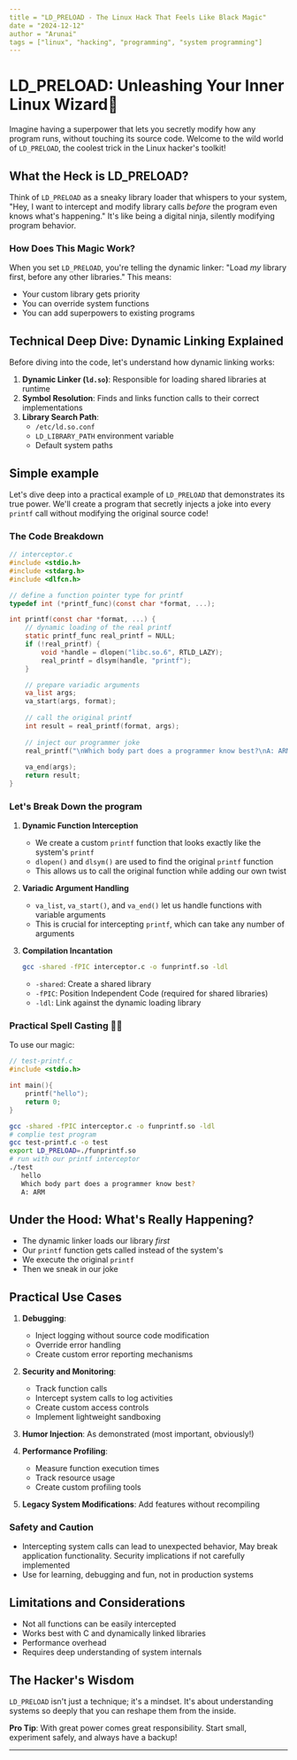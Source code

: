 ```yaml
---
title = "LD_PRELOAD - The Linux Hack That Feels Like Black Magic"
date = "2024-12-12"
author = "Arunai"
tags = ["linux", "hacking", "programming", "system programming"]
---
```


# LD_PRELOAD: Unleashing Your Inner Linux Wizard🐧

Imagine having a superpower that lets you secretly modify how any program runs, without touching its source code. Welcome to the wild world of `LD_PRELOAD`, the coolest trick in the Linux hacker's toolkit!

## What the Heck is LD_PRELOAD?

Think of `LD_PRELOAD` as a sneaky library loader that whispers to your system, "Hey, I want to intercept and modify library calls *before* the program even knows what's happening." It's like being a digital ninja, silently modifying program behavior.

### How Does This Magic Work?

When you set `LD_PRELOAD`, you're telling the dynamic linker: "Load *my* library first, before any other libraries." This means:

- Your custom library gets priority
- You can override system functions
- You can add superpowers to existing programs

## Technical Deep Dive: Dynamic Linking Explained

Before diving into the code, let's understand how dynamic linking works:

1. **Dynamic Linker (`ld.so`)**: Responsible for loading shared libraries at runtime
2. **Symbol Resolution**: Finds and links function calls to their correct implementations
3. **Library Search Path**:
   - `/etc/ld.so.conf`
   - `LD_LIBRARY_PATH` environment variable
   - Default system paths

## Simple example

Let's dive deep into a practical example of `LD_PRELOAD` that demonstrates its true power. We'll create a program that secretly injects a joke into every `printf` call without modifying the original source code!

### The Code Breakdown

```c
// interceptor.c
#include <stdio.h>
#include <stdarg.h>
#include <dlfcn.h>

// define a function pointer type for printf
typedef int (*printf_func)(const char *format, ...);

int printf(const char *format, ...) {
    // dynamic loading of the real printf
    static printf_func real_printf = NULL;
    if (!real_printf) {
        void *handle = dlopen("libc.so.6", RTLD_LAZY);
        real_printf = dlsym(handle, "printf");
    }

    // prepare variadic arguments
    va_list args;
    va_start(args, format);
  
    // call the original printf
    int result = real_printf(format, args);
  
    // inject our programmer joke
    real_printf("\nWhich body part does a programmer know best?\nA: ARM\n");
  
    va_end(args);
    return result;
}
```

### Let's Break Down the program

1. **Dynamic Function Interception**

   - We create a custom `printf` function that looks exactly like the system's `printf`
   - `dlopen()` and `dlsym()` are used to find the original `printf` function
   - This allows us to call the original function while adding our own twist
2. **Variadic Argument Handling**

   - `va_list`, `va_start()`, and `va_end()` let us handle functions with variable arguments
   - This is crucial for intercepting `printf`, which can take any number of arguments
3. **Compilation Incantation**

   ```bash
   gcc -shared -fPIC interceptor.c -o funprintf.so -ldl
   ```

   - `-shared`: Create a shared library
   - `-fPIC`: Position Independent Code (required for shared libraries)
   - `-ldl`: Link against the dynamic loading library

### Practical Spell Casting 🧙‍♂️

To use our magic:

```c
// test-printf.c
#include <stdio.h>

int main(){
    printf("hello");
    return 0;
}
```

```bash
gcc -shared -fPIC interceptor.c -o funprintf.so -ldl
# complie test program
gcc test-printf.c -o test
export LD_PRELOAD=./funprintf.so
# run with our printf interceptor
./test 
   hello
   Which body part does a programmer know best?
   A: ARM
```

## Under the Hood: What's Really Happening?

- The dynamic linker loads our library *first*
- Our `printf` function gets called instead of the system's
- We execute the original `printf`
- Then we sneak in our joke

## Practical Use Cases

1. **Debugging**:

   * Inject logging without source code modification
   * Override error handling
   * Create custom error reporting mechanisms
2. **Security and Monitoring**:

   * Track function calls
   * Intercept system calls to log activities
   * Create custom access controls
   * Implement lightweight sandboxing
3. **Humor Injection**: As demonstrated (most important, obviously!)
4. **Performance Profiling**:

   * Measure function execution times
   * Track resource usage
   * Create custom profiling tools
5. **Legacy System Modifications**: Add features without recompiling

### Safety and Caution

- Intercepting system calls can lead to unexpected behavior, May break application functionality. Security implications if not carefully implemented
- Use for learning, debugging and fun, not in production systems

## Limitations and Considerations

- Not all functions can be easily intercepted
- Works best with C and dynamically linked libraries
- Performance overhead
- Requires deep understanding of system internals

## The Hacker's Wisdom

`LD_PRELOAD` isn't just a technique; it's a mindset. It's about understanding systems so deeply that you can reshape them from the inside.

**Pro Tip**: With great power comes great responsibility. Start small, experiment safely, and always have a backup!

---
